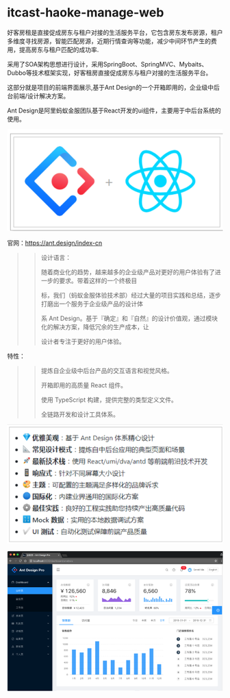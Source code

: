 # itcast-haoke-manage-web

好客房租是直接促成房东与租户对接的生活服务平台，它包含房东发布房源，租户多维度寻找房源，智能匹配房源，近期行情查询等功能，减少中间环节产生的费用，提高房东与租户匹配的成功率.

采用了SOA架构思想进行设计，采用SpringBoot、SpringMVC、Mybaits、Dubbo等技术框架实现，好客租房直接促成房东与租户对接的生活服务平台。

这部分就是项目的前端界面展示,基于Ant Design的一个开箱即用的，企业级中后台前端/设计解决方案。

Ant Design是阿里蚂蚁金服团队基于React开发的ui组件，主要用于中后台系统的使用。

![](https://github.com/YyXCyj/house-manage-web/blob/master/22.png)

官网：https://ant.design/index-cn

>>设计语言：
>>
>>随着商业化的趋势，越来越多的企业级产品对更好的用户体验有了进一步的要求。带着这样的一个终极目
>>
>>标，我们（蚂蚁金服体验技术部）经过大量的项目实践和总结，逐步打磨出一个服务于企业级产品的设计体
>>
>>系 Ant Design。基于『确定』和『自然』的设计价值观，通过模块化的解决方案，降低冗余的生产成本，让
>>
>>设计者专注于更好的用户体验。

特性：

>>提炼自企业级中后台产品的交互语言和视觉风格。
>>
>>开箱即用的高质量 React 组件。
>>
>>使用 TypeScript 构建，提供完整的类型定义文件。
>>
>>全链路开发和设计工具体系。

![](https://github.com/YyXCyj/house-manage-web/blob/master/33.png)

![](https://github.com/YyXCyj/house-manage-web/blob/master/44.png)

